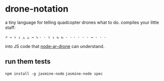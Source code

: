 drone-notation
==============

a tiny language for telling quadcopter drones what to do. compiles your little staff:

`➚ → ↑ ↓ △ △ → ➘`
`· · ↑ ↓ ↻ ↻ · ·`
`· · · · → · · ·`

into JS code that [node-ar-drone](https://github.com/felixge/node-ar-drone) can understand.


run them tests
-------

`npm install -g jasmine-node`
`jasmine-node spec`